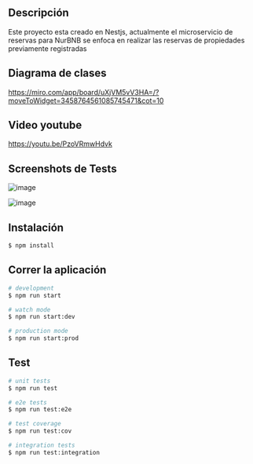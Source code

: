## Descripción

Este proyecto esta creado en Nestjs, actualmente el microservicio de reservas para NurBNB se enfoca en realizar las reservas de propiedades previamente registradas

## Diagrama de clases

https://miro.com/app/board/uXjVM5vV3HA=/?moveToWidget=3458764561085745471&cot=10

## Video youtube

https://youtu.be/PzoVRmwHdvk

## Screenshots de Tests

![image](https://drive.google.com/uc?export=view&id=1iYnZFjV-va7S9iZzPs7pu-CT43JjW66f)

![image](https://drive.google.com/uc?export=view&id=1MNqVXDdhPqse629nz_RHlKGbuWl7Ol6u)

## Instalación

```bash
$ npm install
```

## Correr la aplicación

```bash
# development
$ npm run start

# watch mode
$ npm run start:dev

# production mode
$ npm run start:prod
```

## Test

```bash
# unit tests
$ npm run test

# e2e tests
$ npm run test:e2e

# test coverage
$ npm run test:cov

# integration tests
$ npm run test:integration
```
